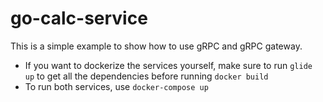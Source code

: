 # go-calc-service
This is a simple example to show how to use gRPC and gRPC gateway.
* If you want to dockerize the services yourself, make sure to run `glide up` to get all the dependencies before running `docker build`
* To run both services, use `docker-compose up`

